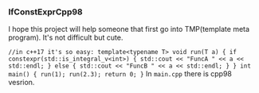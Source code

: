 ### IfConstExprCpp98

I hope this project will help someone that first go into TMP(template meta program). It's not difficult but cute.

`
//in c++17 it's so easy:
template<typename T>
void run(T a)
{
        if constexpr(std::is_integral_v<int>)
        {
            std::cout << "FuncA " << a << std::endl;
        }
        else
        {
            std::cout << "FuncB " << a << std::endl;
        }
}
int main()
{
        run(1);
        run(2.3);
        return 0;
}
`
In `main.cpp` there is cpp98 vesrion.
